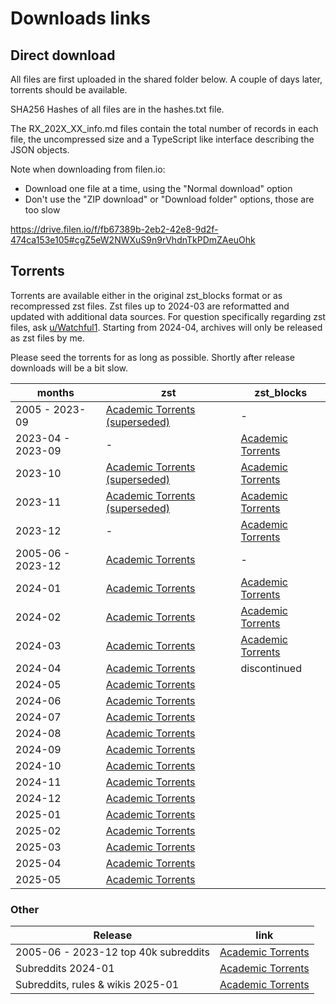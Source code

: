 
# Downloads links

## Direct download

All files are first uploaded in the shared folder below. A couple of days later, torrents should be available.

SHA256 Hashes of all files are in the hashes.txt file.

The RX_202X_XX_info.md files contain the total number of records in each file, the uncompressed size
and a TypeScript like interface describing the JSON objects.

Note when downloading from filen.io:
- Download one file at a time, using the "Normal download" option
- Don't use the "ZIP download" or "Download folder" options, those are too slow

https://drive.filen.io/f/fb67389b-2eb2-42e8-9d2f-474ca153e105#cgZ5eW2NWXuS9n9rVhdnTkPDmZAeuOhk

## Torrents

Torrents are available either in the original zst_blocks format or as recompressed zst files. Zst files up to 2024-03 are reformatted and updated with additional data sources. For question specifically regarding zst files, ask [u/Watchful1](https://www.reddit.com/user/Watchful1/). Starting from 2024-04, archives will only be released as zst files by me.

Please seed the torrents for as long as possible. Shortly after release downloads will be a bit slow.

| months            | zst                                                                                                             | zst_blocks                                                                                         |
|-------------------|-----------------------------------------------------------------------------------------------------------------|----------------------------------------------------------------------------------------------------|
| 2005 - 2023-09    | [Academic Torrents (superseded)](https://academictorrents.com/details/89d24ff9d5fbc1efcdaf9d7689d72b7548f699fc) | -                                                                                                  |
| 2023-04 - 2023-09 | -                                                                                                               | [Academic Torrents](https://academictorrents.com/details/7810d20b3651c0060cb670032ec33818230f654d) |
| 2023-10           | [Academic Torrents (superseded)](https://academictorrents.com/details/9a3f77cf1b16f064b8f82e75ee8d470b49c90512) | [Academic Torrents](https://academictorrents.com/details/52e18b6a61f243e6ae42a1f2fc8aaf9fd9c9dbdb) |
| 2023-11           | [Academic Torrents (superseded)](https://academictorrents.com/details/aee7728b787892d3cce4d6df3c86c2728e2be1d7) | [Academic Torrents](https://academictorrents.com/details/425b791647cdb2752f921351828452ca8e09aef8) |
| 2023-12           | -                                                                                                               | [Academic Torrents](https://academictorrents.com/details/0d0364f8433eb90b6e3276b7e150a37da8e4a12b) |
| 2005-06 - 2023-12 | [Academic Torrents](https://academictorrents.com/details/9c263fc85366c1ef8f5bb9da0203f4c8c8db75f4)              | -                                                                                                  |
| 2024-01           | [Academic Torrents](https://academictorrents.com/details/ac88546145ca3227e2b90e51ab477c4527dd8b90)              | [Academic Torrents](https://academictorrents.com/details/c440a293602270f03a47e3110a174365b965a093) |
| 2024-02           | [Academic Torrents](https://academictorrents.com/details/5969ae3e21bb481fea63bf649ec933c222c1f824)              | [Academic Torrents](https://academictorrents.com/details/1dc131c38d09d8f3912a0040a9a7434ffccc1c78) |
| 2024-03           | [Academic Torrents](https://academictorrents.com/details/deef710de36929e0aa77200fddda73c86142372c)              | [Academic Torrents](https://academictorrents.com/details/ca989aa94cbd0ac5258553500d9b0f3584f6e4f7) |
| 2024-04           | [Academic Torrents](https://academictorrents.com/details/ad4617a3e9c1f52405197fc088b28a8018e12a7a)              | discontinued                                                                                       |
| 2024-05           | [Academic Torrents](https://academictorrents.com/details/4f60634d96d35158842cd58b495dc3b444d78b0d)              |                                                                                                    |
| 2024-06           | [Academic Torrents](https://academictorrents.com/details/dcdecc93ca9a9d758c045345112771cef5b4989a)              |                                                                                                    |
| 2024-07           | [Academic Torrents](https://academictorrents.com/details/6e5300446bd9b328d0b812cdb3022891e086d9ec)              |                                                                                                    |
| 2024-08           | [Academic Torrents](https://academictorrents.com/details/8c2d4b00ce8ff9d45e335bed106fe9046c60adb0)              |                                                                                                    |
| 2024-09           | [Academic Torrents](https://academictorrents.com/details/43a6e113d6ecacf38e58ecc6caa28d68892dd8af)              |                                                                                                    |
| 2024-10           | [Academic Torrents](https://academictorrents.com/details/507dfcda29de9936dd77ed4f34c6442dc675c98f)              |                                                                                                    |
| 2024-11           | [Academic Torrents](https://academictorrents.com/details/a1b490117808d9541ab9e3e67a3447e2f4f48f01)              |                                                                                                    |
| 2024-12           | [Academic Torrents](https://academictorrents.com/details/eb2017da9f63a49460dde21a4ebe3b7c517f3ad9)              |                                                                                                    |
| 2025-01           | [Academic Torrents](https://academictorrents.com/details/4fd14d4c3d792e0b1c5cf6b1d9516c48ba6c4a24)              |                                                                                                    |
| 2025-02           | [Academic Torrents](https://academictorrents.com/details/2f873e0b15da5ee29b63e586c0ab1dedd3508870)              |                                                                                                    |
| 2025-03           | [Academic Torrents](https://academictorrents.com/details/69d5e046e15c02182430879f50d62b18fe1404fb)              |                                                                                                    |
| 2025-04           | [Academic Torrents](https://academictorrents.com/details/552f34df5b830d18f98b69541e7e84f2658346b9)              |                                                                                                    |
| 2025-05           | [Academic Torrents](https://academictorrents.com/details/186a0f85a52ff4f1b08677cd312423ace9b34976)              |                                                                                                    |

### Other

| Release                              | link                                                                                               |
|--------------------------------------|----------------------------------------------------------------------------------------------------|
| 2005-06 - 2023-12 top 40k subreddits | [Academic Torrents](https://academictorrents.com/details/56aa49f9653ba545f48df2e33679f014d2829c10) |
| Subreddits 2024-01                   | [Academic Torrents](https://academictorrents.com/details/c902f4b65f0e82a5e37db205c3405f02a028ecdf) |
| Subreddits, rules & wikis 2025-01    | [Academic Torrents](https://academictorrents.com/details/5d0bf258a025a5b802572ddc29cde89bf093185c) |
